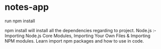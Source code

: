 # notes-app
run npm install

npm install will install all the dependencies regarding to project. 
Node.js :- Importing Node.js Core Modules, Importing Your Own Files &amp; Importing NPM modules.
Learn import npm packages and how to use in code.
